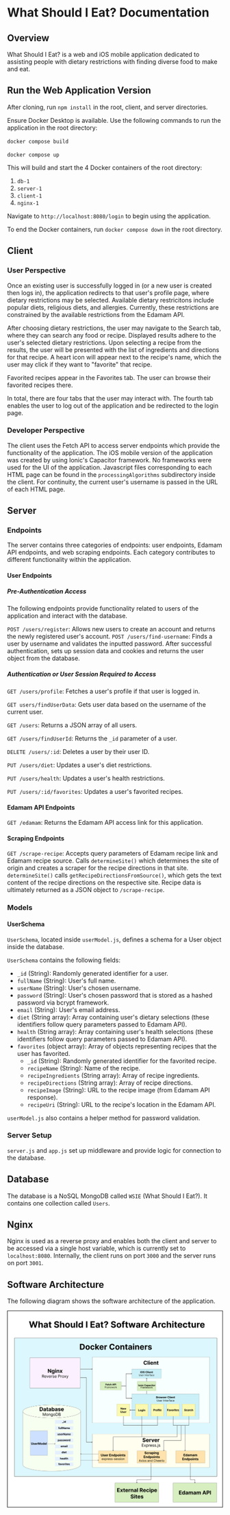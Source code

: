 # What Should I Eat? Documentation

## Overview
What Should I Eat? is a web and iOS mobile application dedicated to assisting people with dietary restrictions with finding diverse food to make and eat. 

## Run the Web Application Version
After cloning, run `npm install` in the root, client, and server directories.

Ensure Docker Desktop is available. Use the following commands to run the application in the root directory:

`docker compose build`

`docker compose up`

This will build and start the 4 Docker containers of the root directory:
1. `db-1`
2. `server-1`
3. `client-1`
4. `nginx-1`

Navigate to `http://localhost:8080/login` to begin using the application. 

To end the Docker containers, run `docker compose down` in the root directory.

## Client

### User Perspective
Once an existing user is successfully logged in (or a new user is created then logs in), the application redirects to that user's profile page, where dietary restrictions may be selected. Available dietary restricitons include popular diets, religious diets, and allergies. Currently, these restrictions are constrained by the available restrictions from the Edamam API. 

After choosing dietary restrictions, the user may navigate to the Search tab, where they can search any food or recipe. Displayed results adhere to the user's selected dietary restrictions. Upon selecting a recipe from the results, the user will be presented with the list of ingredients and directions for that recipe. A heart icon will appear next to the recipe's name, which the user may click if they want to "favorite" that recipe.

Favorited recipes appear in the Favorites tab. The user can browse their favorited recipes there.

In total, there are four tabs that the user may interact with. The fourth tab enables the user to log out of the application and be redirected to the login page. 

### Developer Perspective
The client uses the Fetch API to access server endpoints which provide the functionality of the application. The iOS mobile version of the application was created by using Ionic's Capacitor framework. No frameworks were used for the UI of the application. Javascript files corresponding to each HTML page can be found in the `processingAlgorithms` subdirectory inside the client. For continuity, the current user's username is passed in the URL of each HTML page.

## Server

### Endpoints

The server contains three categories of endpoints: user endpoints, Edamam API endpoints, and web scraping endpoints. Each category contributes to different functionality within the application.

#### User Endpoints
##### Pre-Authentication Access
The following endpoints provide functionality related to users of the application and interact with the database. 

`POST /users/register`: Allows new users to create an account and returns the newly registered user's account. 
`POST /users/find-username`: Finds a user by username and validates the inputted password. After successful authentication, sets up session data and cookies and returns the user object from the database. 

##### Authentication or User Session Required to Access
`GET /users/profile`: Fetches a user's profile if that user is logged in.

`GET users/findUserData`: Gets user data based on the username of the current user.

`GET /users`: Returns a JSON array of all users.

`GET /users/findUserId`: Returns the `_id` parameter of a user.

`DELETE /users/:id`: Deletes a user by their user ID.

`PUT /users/diet`: Updates a user's diet restrictions.

`PUT /users/health`: Updates a user's health restrictions.

`PUT /users/:id/favorites`: Updates a user's favorited recipes.


#### Edamam API Endpoints
`GET /edamam`: Returns the Edamam API access link for this application.

#### Scraping Endpoints
`GET /scrape-recipe`: Accepts query parameters of Edamam recipe link and Edamam recipe source. Calls `determineSite()` which determines the site of origin and creates a scraper for the recipe directions in that site. `determineSite()` calls `getRecipeDirectionsFromSource()`, which gets the text content of the recipe directions on the respective site. Recipe data is ultimately returned as a JSON object to `/scrape-recipe`.

### Models
#### UserSchema
`UserSchema`, located inside `userModel.js`, defines a schema for a User object inside the database. 

`UserSchema` contains the following fields:
* `_id` (String): Randomly generated identifier for a user.
* `fullName` (String): User's full name.
* `userName` (String): User's chosen username.
* `password` (String): User's chosen password that is stored as a hashed password via bcrypt framework.
* `email` (String): User's email address.
* `diet` (String array): Array containing user's dietary selections (these identifiers follow query parameters passed to Edamam API).
* `health` (String array): Array containing user's health selections (these identifiers follow query parameters passed to Edamam API).
* `favorites` (object array): Array of objects representing recipes that the user has favorited.
  - `_id` (String): Randomly generated identifier for the favorited recipe.
  - `recipeName` (String): Name of the recipe.
  - `recipeIngredients` (String array): Array of recipe ingredients.
  - `recipeDirections` (String array): Array of recipe directions.
  - `recipeImage` (String): URL to the recipe image (from Edamam API response).
  - `recipeUri` (String): URL to the recipe's location in the Edamam API.
   
`userModel.js` also contains a helper method for password validation.

### Server Setup
`server.js` and `app.js` set up middleware and provide logic for connection to the database.

## Database
The database is a NoSQL MongoDB called `WSIE` (What Should I Eat?). It contains one collection called `Users`. 

## Nginx
Nginx is used as a reverse proxy and enables both the client and server to be accessed via a single host variable, which is currently set to `localhost:8080`. Internally, the client runs on port `3000` and the server runs on port `3001`.

## Software Architecture
The following diagram shows the software architecture of the application.

![Alt text](<Architecture.jpg>)
